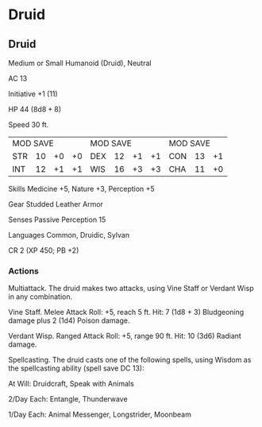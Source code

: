 # Druid

## Druid

Medium or Small Humanoid (Druid), Neutral

AC 13

Initiative +1 (11)

HP 44  $(8\mathrm{d}8 + 8)$

Speed 30 ft.

<table><tr><td colspan="4">MOD SAVE</td><td colspan="4">MOD SAVE</td><td colspan="3">MOD SAVE</td></tr><tr><td>STR</td><td>10</td><td>+0</td><td>+0</td><td>DEX</td><td>12</td><td>+1</td><td>+1</td><td>CON</td><td>13</td><td>+1</td></tr><tr><td>INT</td><td>12</td><td>+1</td><td>+1</td><td>WIS</td><td>16</td><td>+3</td><td>+3</td><td>CHA</td><td>11</td><td>+0</td></tr></table>

Skills Medicine +5, Nature +3, Perception +5

Gear Studded Leather Armor

Senses Passive Perception 15

Languages Common, Druidic, Sylvan

CR 2 (XP 450; PB +2)

### Actions

Multiattack. The druid makes two attacks, using Vine Staff or Verdant Wisp in any combination.

Vine Staff. Melee Attack Roll: +5, reach 5 ft. Hit: 7 (1d8 + 3) Bludgeoning damage plus 2 (1d4) Poison damage.

Verdant Wisp. Ranged Attack Roll: +5, range 90 ft. Hit: 10 (3d6) Radiant damage.

Spellcasting. The druid casts one of the following spells, using Wisdom as the spellcasting ability (spell save DC 13):

At Will: Druidcraft, Speak with Animals

2/Day Each: Entangle, Thunderwave

1/Day Each: Animal Messenger, Longstrider, Moonbeam
